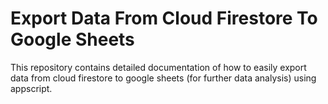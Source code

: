 # Export Data From Cloud Firestore To Google Sheets
This repository contains detailed documentation of how to easily export data from cloud firestore to google sheets (for further data analysis) using appscript.

